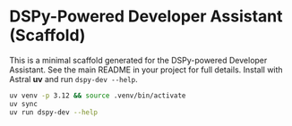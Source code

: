 # DSPy-Powered Developer Assistant (Scaffold)

This is a minimal scaffold generated for the DSPy-powered Developer Assistant. See the main README in your project for full details. Install with Astral **uv** and run `dspy-dev --help`.

```bash
uv venv -p 3.12 && source .venv/bin/activate
uv sync
uv run dspy-dev --help
```
